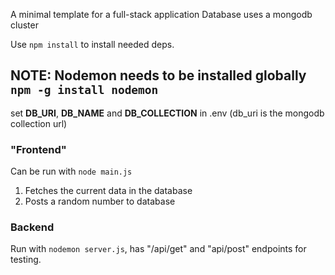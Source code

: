 A minimal template for a full-stack application
Database uses a mongodb cluster

Use `npm install` to install needed deps.
## NOTE: Nodemon needs to be installed globally `npm -g install nodemon`

set **DB_URI**, **DB_NAME** and **DB_COLLECTION** in .env
(db_uri is the mongodb collection url)

### "Frontend"

Can be run with `node main.js`

1. Fetches the current data in the database
2. Posts a random number to database

### Backend

Run with `nodemon server.js`, has "/api/get" and "api/post" endpoints for testing.
